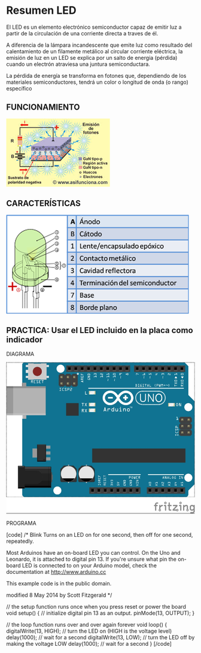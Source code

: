 # Resumen LED

El LED es un elemento electrónico semiconductor capaz de emitir luz a partir de la circulación de una corriente directa a traves de él.

A diferencia de la lámpara incandescente que emite luz como resultado del calentamiento de un filamente metálico al circular corriente eléctrica,
la emisión de luz en un LED se explica por un salto de energia (pérdida) cuando un electrón atraviesa una juntura semiconductara.

La pérdida de energía se transforma en fotones que, dependiendo de los materiales semiconductores, tendrá un color o longitud de onda (o rango) específico

## FUNCIONAMIENTO

![JUNTURA](./LED_ESTRUCTURA.jpg)

## CARACTERÍSTICAS

![PARTES](./LED_PARTES.png)

## PRACTICA: Usar el LED incluido en la placa como indicador

DIAGRAMA

![DIAGRAMA](./LED_PIN13_bb.jpg)

PROGRAMA

[code]
/*
  Blink
  Turns on an LED on for one second, then off for one second, repeatedly.

  Most Arduinos have an on-board LED you can control. On the Uno and
  Leonardo, it is attached to digital pin 13. If you're unsure what
  pin the on-board LED is connected to on your Arduino model, check
  the documentation at http://www.arduino.cc

  This example code is in the public domain.

  modified 8 May 2014
  by Scott Fitzgerald
 */


// the setup function runs once when you press reset or power the board
void setup() {
  // initialize digital pin 13 as an output.
  pinMode(13, OUTPUT);
}

// the loop function runs over and over again forever
void loop() {
  digitalWrite(13, HIGH);   // turn the LED on (HIGH is the voltage level)
  delay(1000);              // wait for a second
  digitalWrite(13, LOW);    // turn the LED off by making the voltage LOW
  delay(1000);              // wait for a second
}
[/code]
